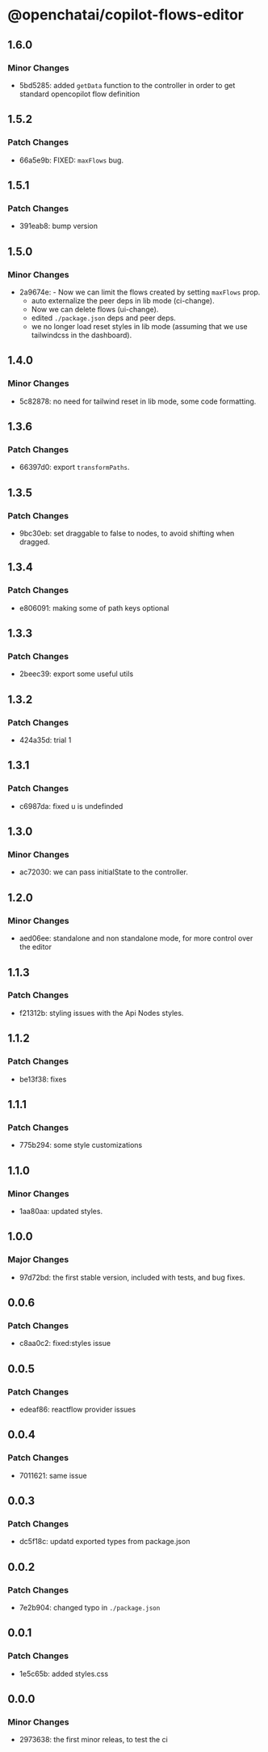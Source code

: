# @openchatai/copilot-flows-editor

## 1.6.0

### Minor Changes

- 5bd5285: added `getData` function to the controller in order to get standard opencopilot flow definition

## 1.5.2

### Patch Changes

- 66a5e9b: FIXED: `maxFlows` bug.

## 1.5.1

### Patch Changes

- 391eab8: bump version

## 1.5.0

### Minor Changes

- 2a9674e: - Now we can limit the flows created by setting `maxFlows` prop.
  - auto externalize the peer deps in lib mode (ci-change).
  - Now we can delete flows (ui-change).
  - edited `./package.json` deps and peer deps.
  - we no longer load reset styles in lib mode (assuming that we use tailwindcss in the dashboard).

## 1.4.0

### Minor Changes

- 5c82878: no need for tailwind reset in lib mode, some code formatting.

## 1.3.6

### Patch Changes

- 66397d0: export `transformPaths`.

## 1.3.5

### Patch Changes

- 9bc30eb: set draggable to false to nodes, to avoid shifting when dragged.

## 1.3.4

### Patch Changes

- e806091: making some of path keys optional

## 1.3.3

### Patch Changes

- 2beec39: export some useful utils

## 1.3.2

### Patch Changes

- 424a35d: trial 1

## 1.3.1

### Patch Changes

- c6987da: fixed u is undefinded

## 1.3.0

### Minor Changes

- ac72030: we can pass initialState to the controller.

## 1.2.0

### Minor Changes

- aed06ee: standalone and non standalone mode, for more control over the editor

## 1.1.3

### Patch Changes

- f21312b: styling issues with the Api Nodes styles.

## 1.1.2

### Patch Changes

- be13f38: fixes

## 1.1.1

### Patch Changes

- 775b294: some style customizations

## 1.1.0

### Minor Changes

- 1aa80aa: updated styles.

## 1.0.0

### Major Changes

- 97d72bd: the first stable version, included with tests, and bug fixes.

## 0.0.6

### Patch Changes

- c8aa0c2: fixed:styles issue

## 0.0.5

### Patch Changes

- edeaf86: reactflow provider issues

## 0.0.4

### Patch Changes

- 7011621: same issue

## 0.0.3

### Patch Changes

- dc5f18c: updatd exported types from package.json

## 0.0.2

### Patch Changes

- 7e2b904: changed typo in `./package.json`

## 0.0.1

### Patch Changes

- 1e5c65b: added styles.css

## 0.0.0

### Minor Changes

- 2973638: the first minor releas, to test the ci
